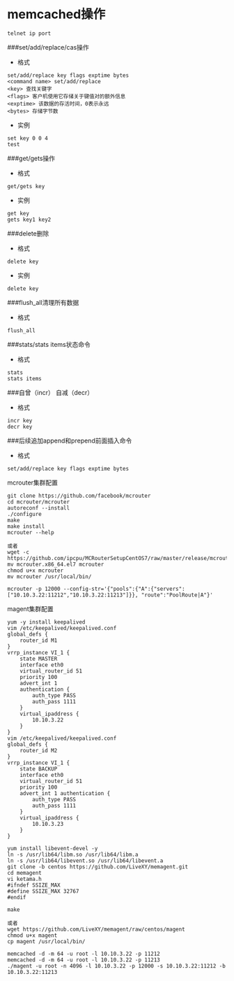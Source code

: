 memcached操作
======
```
telnet ip port
```
###set/add/replace/cas操作
* 格式
```
set/add/replace key flags exptime bytes
<command name> set/add/replace
<key> 查找关键字
<flags>	客户机使用它存储关于键值对的额外信息
<exptime> 该数据的存活时间，0表示永远
<bytes>	存储字节数
```
* 实例
```
set key 0 0 4
test
```
###get/gets操作
* 格式
```
get/gets key
```
* 实例
```
get key
gets key1 key2
```
###delete删除
* 格式
```
delete key
```
* 实例
```
delete key
```
###flush_all清理所有数据
* 格式
```
flush_all
```
###stats/stats items状态命令
* 格式
```
stats
stats items
```
###自曾（incr） 自减（decr）
* 格式
```
incr key
decr key
```
###后续追加append和prepend前面插入命令
* 格式
```
set/add/replace key flags exptime bytes
```

mcrouter集群配置
```
git clone https://github.com/facebook/mcrouter
cd mcrouter/mcrouter
autoreconf --install
./configure
make
make install
mcrouter --help

或者
wget -c https://github.com/ipcpu/MCRouterSetupCentOS7/raw/master/release/mcrouter.x86_64.el7
mv mcrouter.x86_64.el7 mcrouter
chmod u+x mcrouter
mv mcrouter /usr/local/bin/

mcrouter -p 12000 --config-str='{"pools":{"A":{"servers":["10.10.3.22:11212","10.10.3.22:11213"]}}, "route":"PoolRoute|A"}'

```

magent集群配置
```
yum -y install keepalived
vim /etc/keepalived/keepalived.conf
global_defs {
	router_id M1
}
vrrp_instance VI_1 {
	state MASTER
	interface eth0
	virtual_router_id 51
	priority 100
	advert_int 1
	authentication {
		auth_type PASS
		auth_pass 1111
	}
	virtual_ipaddress {
		10.10.3.22
	}
}
vim /etc/keepalived/keepalived.conf
global_defs {
	router_id M2
}
vrrp_instance VI_1 {
	state BACKUP
	interface eth0
	virtual_router_id 51
	priority 100
	advert_int 1 authentication {
		auth_type PASS
		auth_pass 1111
	}
	virtual_ipaddress {
		10.10.3.23
	}
}

yum install libevent-devel -y
ln -s /usr/lib64/libm.so /usr/lib64/libm.a
ln -s /usr/lib64/libevent.so /usr/lib64/libevent.a
git clone -b centos https://github.com/LiveXY/memagent.git
cd memagent
vi ketama.h
#ifndef SSIZE_MAX
#define SSIZE_MAX 32767
#endif

make

或者
wget https://github.com/LiveXY/memagent/raw/centos/magent
chmod u+x magent
cp magent /usr/local/bin/

memcached -d -m 64 -u root -l 10.10.3.22 -p 11212
memcached -d -m 64 -u root -l 10.10.3.22 -p 11213
./magent -u root -n 4096 -l 10.10.3.22 -p 12000 -s 10.10.3.22:11212 -b 10.10.3.22:11213
```
